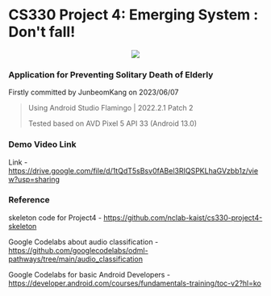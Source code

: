 # CS330 Project 4: Emerging System : Don't fall!

<p align="center">
  <img src="https://github.com/jubekang/android-cs330-project4/assets/105722279/bba22dec-a1f3-4cfa-82ef-a318b8a86d05">
</p>

### Application for Preventing Solitary Death of Elderly
Firstly committed by JunbeomKang on 2023/06/07
> Using Android Studio Flamingo | 2022.2.1 Patch 2
>
> Tested based on AVD Pixel 5 API 33 (Android 13.0)

### Demo Video Link
Link -
<https://drive.google.com/file/d/1tQdT5sBsv0fABel3RIQSPKLhaGVzbb1z/view?usp=sharing>

### Reference
skeleton code for Project4 -
<https://github.com/nclab-kaist/cs330-project4-skeleton>

Google Codelabs about audio classification -
<https://github.com/googlecodelabs/odml-pathways/tree/main/audio_classification>

Google Codelabs for basic Android Developers - 
<https://developer.android.com/courses/fundamentals-training/toc-v2?hl=ko>
